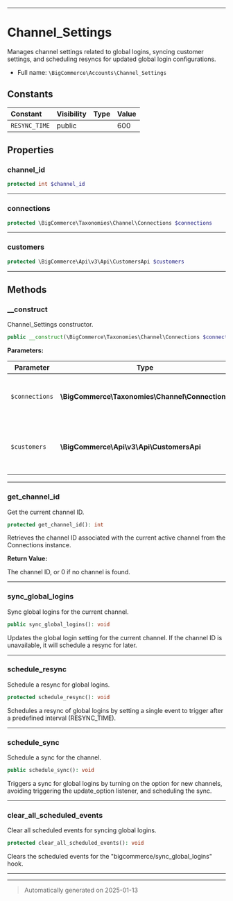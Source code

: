 ***

# Channel_Settings

Manages channel settings related to global logins, syncing customer settings,
and scheduling resyncs for updated global login configurations.



* Full name: `\BigCommerce\Accounts\Channel_Settings`


## Constants

| Constant | Visibility | Type | Value |
|:---------|:-----------|:-----|:------|
|`RESYNC_TIME`|public| |600|

## Properties


### channel_id



```php
protected int $channel_id
```







***

### connections



```php
protected \BigCommerce\Taxonomies\Channel\Connections $connections
```







***

### customers



```php
protected \BigCommerce\Api\v3\Api\CustomersApi $customers
```







***

## Methods


### __construct

Channel_Settings constructor.

```php
public __construct(\BigCommerce\Taxonomies\Channel\Connections $connections, \BigCommerce\Api\v3\Api\CustomersApi $customers): mixed
```








**Parameters:**

| Parameter | Type | Description |
|-----------|------|-------------|
| `$connections` | **\BigCommerce\Taxonomies\Channel\Connections** | The Connections instance for managing channels. |
| `$customers` | **\BigCommerce\Api\v3\Api\CustomersApi** | The Customers API instance for updating customer settings. |





***

### get_channel_id

Get the current channel ID.

```php
protected get_channel_id(): int
```

Retrieves the channel ID associated with the current active channel from the Connections instance.







**Return Value:**

The channel ID, or 0 if no channel is found.




***

### sync_global_logins

Sync global logins for the current channel.

```php
public sync_global_logins(): void
```

Updates the global login setting for the current channel. If the channel ID is unavailable,
it will schedule a resync for later.










***

### schedule_resync

Schedule a resync for global logins.

```php
protected schedule_resync(): void
```

Schedules a resync of global logins by setting a single event to trigger
after a predefined interval (RESYNC_TIME).










***

### schedule_sync

Schedule a sync for the channel.

```php
public schedule_sync(): void
```

Triggers a sync for global logins by turning on the option for new channels,
avoiding triggering the update_option listener, and scheduling the sync.










***

### clear_all_scheduled_events

Clear all scheduled events for syncing global logins.

```php
protected clear_all_scheduled_events(): void
```

Clears the scheduled events for the "bigcommerce/sync_global_logins" hook.










***


***
> Automatically generated on 2025-01-13
